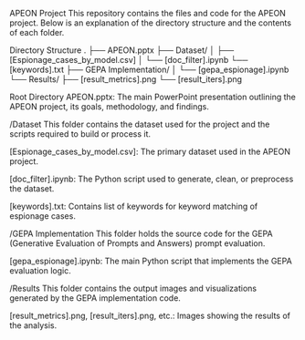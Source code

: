 APEON Project
This repository contains the files and code for the APEON project. Below is an explanation of the directory structure and the contents of each folder.

Directory Structure
.
├── APEON.pptx
├── Dataset/
│   ├── [Espionage_cases_by_model.csv]
│   └── [doc_filter].ipynb
    └── [keywords].txt
├── GEPA Implementation/
│   └── [gepa_espionage].ipynb
└── Results/
    ├── [result_metrics].png
    └── [result_iters].png

Root Directory
APEON.pptx: The main PowerPoint presentation outlining the APEON project, its goals, methodology, and findings.

/Dataset
This folder contains the dataset used for the project and the scripts required to build or process it.

[Espionage_cases_by_model.csv]: The primary dataset used in the APEON project. 

[doc_filter].ipynb: The Python script used to generate, clean, or preprocess the dataset.

[keywords].txt: Contains list of keywords for keyword matching of espionage cases. 

/GEPA Implementation
This folder holds the source code for the GEPA (Generative Evaluation of Prompts and Answers) prompt evaluation.

[gepa_espionage].ipynb: The main Python script that implements the GEPA evaluation logic. 

/Results
This folder contains the output images and visualizations generated by the GEPA implementation code.

[result_metrics].png, [result_iters].png, etc.: Images showing the results of the analysis.